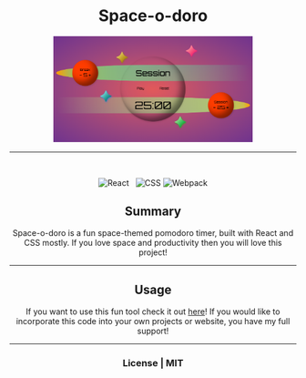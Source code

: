 <div align="center">

# Space-o-doro

&nbsp;
<img src='./src/assets/space-o-doro-ss.png' width='350px' margin-bottom='100px' />
&nbsp;

---

&nbsp;

![React](https://img.shields.io/badge/react-%2320232a?style=for-the-badge&logo=react&logoColor=%2361DAF&logoWidth=30)&nbsp;&nbsp;
![CSS](https://img.shields.io/badge/CSS3-1572B6?style=for-the-badge&logo=css3&logoColor=white&logoWidth=30)
![Webpack](https://img.shields.io/badge/webpack-%238DD6F9.svg?style=for-the-badge&logo=webpack&logoColor=white&logoWidth=30)

</div>

<div align=center>

## Summary

Space-o-doro is a fun space-themed pomodoro timer, built with React and CSS mostly. If you love space and productivity then you will love this project!

---

## Usage

If you want to use this fun tool check it out [here](ian-flynn.github.io/space-o-doro/)!
If you would like to incorporate this code into your own projects or website, you have my full support!

---

### License | MIT

</div>
